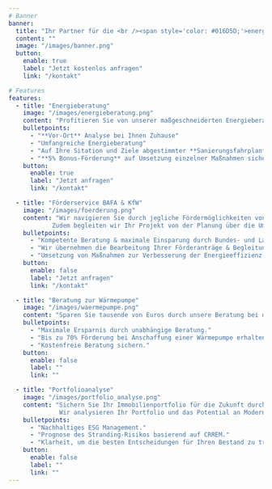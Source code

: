 ```yaml
---
# Banner
banner:
  title: "Ihr Partner für die <br /><span style='color: #016D5D;'>energetische Sanierung</span>"
  content: ""
  image: "/images/banner.png"
  button:
    enable: true
    label: "Jetzt kostenlos anfragen"
    link: "/kontakt"

# Features
features:
  - title: "Energieberatung"
    image: "/images/energieberatung.png"
    content: "Profitieren Sie von unserer maßgeschneiderten Energieberatung, um Ihre Immobilie energetisch zu analysieren und Energie- sowie Kosteneinsparung durch eine erhöhte Energieeffizienz zu realisieren."
    bulletpoints:
      - "**Vor-Ort** Analyse bei Ihnen Zuhause"
      - "Umfangreiche Energieberatung"
      - "Auf Ihre Sitation und Ziele abgestimmter **Sanierungsfahrplan**"
      - "**5% Bonus-Förderung** auf Umsetzung einzelner Maßnahmen sichern"
    button:
      enable: true
      label: "Jetzt anfragen"
      link: "/kontakt"

  - title: "Förderservice BAFA & KfW"
    image: "/images/foerderung.png"
    content: "Wir navigieren Sie durch jegliche Fördermöglichkeiten von BAFA oder KfW und sichern Ihnen die höchst mögliche Förderung für Ihr Projekt.
            Zudem begleiten wir Ihr Projekt von der Planung über die Umsetzung bis zur Fertigstellung und Übergabe."
    bulletpoints:
      - "Kompetente Beratung & maximale Einsparung durch Bundes- und Landes-Förderprogramme"
      - "Wir übernehmen die Bearbeitung Ihrer Förderanträge & Begleitung Ihres Vorhabens."
      - "Umsetzung von Maßnahmen zur Verbesserung der Energieeffizienz."
    button:
      enable: false
      label: "Jetzt anfragen"
      link: "/kontakt"

  - title: "Beratung zur Wärmepumpe"
    image: "/images/waermepumpe.png"
    content: "Sparen Sie tausende von Euros durch unsere Beratung bei der Auswahl Ihrer Wärmepumpe."
    bulletpoints:
      - "Maximale Ersparnis durch unabhängige Beratung."
      - "Bis zu 70% Förderung bei Anschaffung einer Wärmepumpe erhalten."
      - "Kostenfreie Beratung sichern."
    button:
      enable: false
      label: ""
      link: ""

  - title: "Portfolioanalyse"
    image: "/images/portfolio_analyse.png"
    content: "Sichern Sie Ihr Immobilienportfolio für die Zukunft durch unseren Service ab. 
              Wir analysieren Ihr Portfolio und das Potential an Modernisierungsmaßnahmen hinsichtlich wirtschaftlicher und ökologischer Gesichtspunkte."
    bulletpoints:
      - "Nachhaltiges ESG Management."
      - "Prognose des Stranding-Risikos basierend auf CRREM."
      - "Klarheit, um die besten Entscheidungen für Ihren Bestand zu treffen."
    button:
      enable: false
      label: ""
      link: ""
---
```

